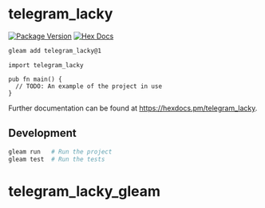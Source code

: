 # telegram_lacky

[![Package Version](https://img.shields.io/hexpm/v/telegram_lacky)](https://hex.pm/packages/telegram_lacky)
[![Hex Docs](https://img.shields.io/badge/hex-docs-ffaff3)](https://hexdocs.pm/telegram_lacky/)

```sh
gleam add telegram_lacky@1
```
```gleam
import telegram_lacky

pub fn main() {
  // TODO: An example of the project in use
}
```

Further documentation can be found at <https://hexdocs.pm/telegram_lacky>.

## Development

```sh
gleam run   # Run the project
gleam test  # Run the tests
```
# telegram_lacky_gleam
